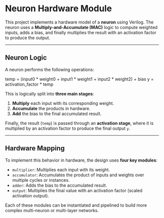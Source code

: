 # Neuron Hardware Module

This project implements a hardware model of a **neuron** using Verilog. The neuron uses a **Multiply-and-Accumulate (MAC)** logic to compute weighted inputs, adds a bias, and finally multiplies the result with an activation factor to produce the output.

---

## Neuron Logic

A neuron performs the following operations:

temp = (input0 * weight0 + input1 * weight1 + input2 * weight2) + bias
y = activation_factor * temp


This is logically split into **three main stages**:

1. **Multiply** each input with its corresponding weight.
2. **Accumulate** the products in hardware.
3. **Add** the bias to the final accumulated result.

Finally, the result (`temp`) is passed through an **activation stage**, where it is multiplied by an activation factor to produce the final output `y`.

---

## Hardware Mapping

To implement this behavior in hardware, the design uses **four key modules**:

- `multiplier`: Multiplies each input with its weight.
- `accumulator`: Accumulates the product of inputs and weights over multiple cycles or instances.
- `adder`: Adds the bias to the accumulated result.
- `output`: Multiplies the final value with an activation factor (scaled activation output).

Each of these modules can be instantiated and pipelined to build more complex multi-neuron or multi-layer networks.

